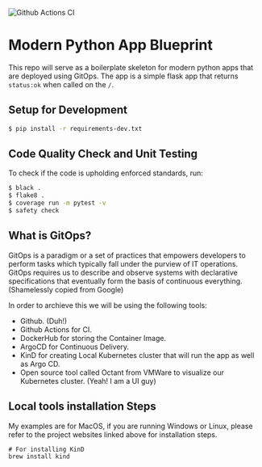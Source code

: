 ![Github Actions CI](https://github.com/atmandhol/modern-python-app/actions/workflows/ci.yaml/badge.svg)


# Modern Python App Blueprint
This repo will serve as a boilerplate skeleton for modern python apps that are deployed using GitOps. The app is a simple flask app that returns `status:ok` when called on the `/`.

## Setup for Development
```bash
$ pip install -r requirements-dev.txt
```

## Code Quality Check and Unit Testing
To check if the code is upholding enforced standards, run:
```bash
$ black .
$ flake8 .
$ coverage run -m pytest -v
$ safety check
```

## What is GitOps?
GitOps is a paradigm or a set of practices that empowers developers to perform tasks which typically fall under the purview of IT operations. GitOps requires us to describe and observe systems with declarative specifications that eventually form the basis of continuous everything.
(Shamelessly copied from Google)

In order to archieve this we will be using the following tools:
- Github. (Duh!)
- Github Actions for CI.
- DockerHub for storing the Container Image.
- ArgoCD for Continuous Delivery.
- KinD for creating Local Kubernetes cluster that will run the app as well as Argo CD.
- Open source tool called Octant from VMWare to visualize our Kubernetes cluster. (Yeah! I am a UI guy)

## Local tools installation Steps
My examples are for MacOS, if you are running Windows or Linux, please refer to the project websites linked above for installation steps.

```
# For installing KinD
brew install kind
```
